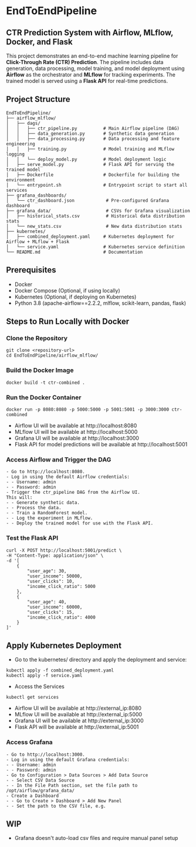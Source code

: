 # EndToEndPipeline
## CTR Prediction System with Airflow, MLflow, Docker, and Flask

This project demonstrates an end-to-end machine learning pipeline for **Click-Through Rate (CTR) Prediction**. The pipeline includes data generation, data processing, model training, and model deployment using **Airflow** as the orchestrator and **MLflow** for tracking experiments. The trained model is served using a **Flask API** for real-time predictions.

## Project Structure
```
EndToEndPipeline/
├── airflow_mlflow/
│   ├── dags/
│   │   ├── ctr_pipeline.py          # Main Airflow pipeline (DAG)
│   │   ├── data_generation.py       # Synthetic data generation
│   │   ├── data_processing.py       # Data processing and feature engineering
│   │   ├── training.py              # Model training and MLflow logging
│   │   └── deploy_model.py          # Model deployment logic
│   ├── serve_model.py               # Flask API for serving the trained model
│   ├── Dockerfile                   # Dockerfile for building the environment
│   └── entrypoint.sh                # Entrypoint script to start all services
├── grafana_dashboards/
│   └── ctr_dashboard.json            # Pre-configured Grafana dashboard
├── grafana_data/                     # CSVs for Grafana visualization
│   ├── historical_stats.csv          # Historical data distribution stats
│   └── new_stats.csv                 # New data distribution stats
├── kubernetes/
│   ├── combined_deployment.yaml     # Kubernetes deployment for Airflow + MLflow + Flask
│   └── service.yaml                 # Kubernetes service definition
└── README.md                        # Documentation
```

## Prerequisites
- Docker
- Docker Compose (Optional, if using locally)
- Kubernetes (Optional, if deploying on Kubernetes)
- Python 3.8 (apache-airflow==2.2.2, mlflow, scikit-learn, pandas, flask)

## Steps to Run Locally with Docker
### Clone the Repository
```
git clone <repository-url>
cd EndToEndPipeline/airflow_mlflow/
```
### Build the Docker Image
```
docker build -t ctr-combined .
```
### Run the Docker Container
```
docker run -p 8080:8080 -p 5000:5000 -p 5001:5001 -p 3000:3000 ctr-combined
```
- Airflow UI will be available at http://localhost:8080
- MLflow UI will be available at http://localhost:5000
- Grafana UI will be available at http://localhost:3000
- Flask API for model predictions will be available at http://localhost:5001

### Access Airflow and Trigger the DAG
```
- Go to http://localhost:8080.
- Log in using the default Airflow credentials:
- - Username: admin
- - Password: admin
- Trigger the ctr_pipeline DAG from the Airflow UI.
This will:
- - Generate synthetic data.
- - Process the data.
- - Train a RandomForest model.
- - Log the experiment in MLflow.
- - Deploy the trained model for use with the Flask API.
```

### Test the Flask API
```
curl -X POST http://localhost:5001/predict \
-H "Content-Type: application/json" \
-d '[
    {
        "user_age": 30,
        "user_income": 50000,
        "user_clicks": 10,
        "income_click_ratio": 5000
    },
    {
        "user_age": 40,
        "user_income": 60000,
        "user_clicks": 15,
        "income_click_ratio": 4000
    }
]'
```

## Apply Kubernetes Deployment
- Go to the kubernetes/ directory and apply the deployment and service:
```
kubectl apply -f combined_deployment.yaml
kubectl apply -f service.yaml
```
- Access the Services
```
kubectl get services
```
- Airflow UI will be available at http://external_ip:8080
- MLflow UI will be available at http://external_ip:5000
- Grafana UI will be available at http://external_ip:3000
- Flask API will be available at http://external_ip:5001

### Access Grafana
```
- Go to http://localhost:3000.
- Log in using the default Grafana credentials:
- - Username: admin
- - Password: admin
- Go to Configuration > Data Sources > Add Data Source
- - Select CSV Data Source
- - In the File Path section, set the file path to /opt/airflow/grafana_data/
- Create a Dashboard
- - Go to Create > Dashboard > Add New Panel
- - Set the path to the CSV file, e.g.
```

## WIP
- Grafana doesn't auto-load csv files and require manual panel setup